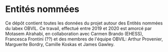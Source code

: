 # Entités nommées
Ce dépôt contient toutes les données du projet autour des Entités nommées du labex OBVIL.
Ce travail, effectué entre 2019 et 2020 est amorcé par Motasem Alrahabi, en collaboration avec Carmen Brando (EHESS), Francesca Frontini (??) et des membres de l'équipe OBVIL: Arthur Provenier, Marguerite Bordry, Camille Koskas et James Gawley.

